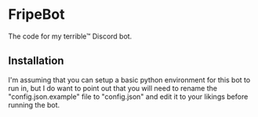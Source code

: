 # FripeBot
The code for my terrible™ Discord bot.

## Installation
I'm assuming that you can setup a basic python environment for this bot to run in, but I do want to point out that you will need to rename the "config.json.example" file to "config.json" and edit it to your likings before running the bot.
